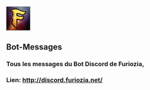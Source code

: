 ![Furiozia Bot Logo](https://github.com/furiozia/Bot-Messages/blob/main/blob/main/images/logo.png?raw=true)
## Bot-Messages
### Tous les messages du Bot Discord de Furiozia,  
### Lien: http://discord.furiozia.net/
